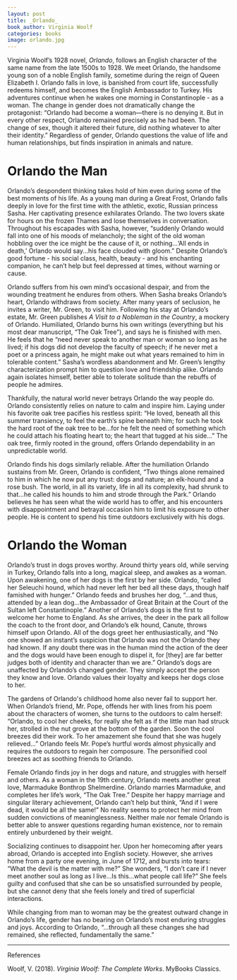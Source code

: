 ```yaml
---
layout: post
title: _Orlando_
book_author: Virginia Woolf
categories: books
image: orlando.jpg
---
```


Virginia Woolf’s 1928 novel, _Orlando_, follows an English character of the same
name from the late 1500s to 1928. We meet Orlando, the handsome young son of a
noble English family, sometime during the reign of Queen Elizabeth I. Orlando
falls in love, is banished from court life, successfully redeems himself, and
becomes the English Ambassador to Turkey. His adventures continue when he wakes one morning in Constantinople - as a woman. The change in gender does not
dramatically change the protagonist: “Orlando had become a woman—there is no
denying it. But in every other respect, Orlando remained precisely as he had
been. The change of sex, though it altered their future, did nothing whatever to
alter their identity.” Regardless of gender, Orlando questions the value of life
and human relationships, but finds inspiration in animals and nature.

# Orlando the Man

Orlando’s despondent thinking takes hold of him even during some of the best
moments of his life. As a young man during a Great Frost, Orlando falls deeply
in love for the first time with the athletic, exotic, Russian princess Sasha.
Her captivating presence exhilarates Orlando. The two lovers skate for hours on
the frozen Thames and lose themselves in conversation. Throughout his escapades
with Sasha, however, “suddenly Orlando would fall into one of his moods of
melancholy; the sight of the old woman hobbling over the ice might be the cause
of it, or nothing...‘All ends in death,’ Orlando would say...his face clouded
with gloom.” Despite Orlando’s good fortune - his social class, health, beauty -
and his enchanting companion, he can’t help but feel depressed at times, without
warning or cause.

Orlando suffers from his own mind’s occasional despair, and from the
wounding treatment he endures from others. When Sasha breaks Orlando’s heart,
Orlando withdraws from society. After many years of seclusion, he invites a
writer, Mr. Green, to visit him. Following his stay at Orlando’s estate,
Mr. Green publishes _A Visit to a Nobleman in the Country_, a mockery of
Orlando. Humiliated, Orlando burns his own writings (everything but his most
dear manuscript, “The Oak Tree”), and says he is finished with men. He feels
that he “need never speak to another man or woman so long as he lived; if his
dogs did not develop the faculty of speech; if he never met a poet or a princess
again, he might make out what years remained to him in tolerable content.”
Sasha’s wordless abandonment and Mr. Green’s lengthy characterization prompt him
to question love and friendship alike. Orlando again isolates himself, better
able to tolerate solitude than the rebuffs of people he admires.

Thankfully, the natural world never betrays Orlando the way people do. Orlando
consistently relies on nature to calm and inspire him. Laying under his favorite
oak tree pacifies his restless spirit: “He loved, beneath all this summer
transiency, to feel the earth’s spine beneath him; for such he took the hard
root of the oak tree to be...for he felt the need of something which he could
attach his floating heart to; the heart that tugged at his side…” The oak tree,
firmly rooted in the ground, offers Orlando dependability in an unpredictable
world.

Orlando finds his dogs similarly reliable. After the humiliation Orlando
sustains from Mr. Green, Orlando is confident, “Two things alone remained to him
in which he now put any trust: dogs and nature; an elk-hound and a rose bush.
The world, in all its variety, life in all its complexity, had shrunk to
that...he called his hounds to him and strode through the Park.” Orlando
believes he has seen what the wide world has to offer, and his encounters with
disappointment and betrayal occasion him to limit his exposure to other people.
He is content to spend his time outdoors exclusively with his dogs.

# Orlando the Woman

Orlando’s trust in dogs proves worthy. Around thirty years old, while serving in
Turkey, Orlando falls into a long, magical sleep, and awakes as a woman. Upon
awakening, one of her dogs is the first by her side. Orlando, “called her
Seleuchi hound, which had never left her bed all these days, though half
famished with hunger.” Orlando feeds and brushes her dog, “...and thus, attended
by a lean dog...the Ambassador of Great Britain at the Court of the Sultan left
Constantinople.” Another of Orlando’s dogs is the first to welcome her home to
England. As she arrives, the deer in the park all follow the coach to the front
door, and Orlando’s elk hound, Canute, throws himself upon Orlando. All of the
dogs greet her enthusiastically, and “No one showed an instant’s suspicion that
Orlando was not the Orlando they had known. If any doubt there was in the human
mind the action of the deer and the dogs would have been enough to dispel it,
for [they] are far better judges both of identity and character than we are.”
Orlando’s dogs are unaffected by Orlando’s changed gender. They simply accept
the person they know and love. Orlando values their loyalty and keeps
her dogs close to her.

The gardens of Orlando's childhood home also never fail to support her. When Orlando’s
friend, Mr. Pope, offends her with lines from his poem about the characters of
women, she turns to the outdoors to calm herself: “Orlando, to cool her cheeks,
for really she felt as if the little man had struck her, strolled in the nut
grove at the bottom of the garden. Soon the cool breezes did their work. To her
amazement she found that she was hugely relieved...” Orlando feels Mr. Pope’s
hurtful words almost physically and requires the outdoors to regain her composure. The
personified cool breezes act as soothing friends to Orlando.

Female Orlando finds joy in her dogs and nature, and struggles with herself and others. As a woman in the 19th century,
Orlando meets another great love, Marmaduke Bonthrop Shelmerdine. Orlando
marries Marmaduke, and completes her life’s work, “The Oak Tree.” Despite her
happy marriage and singular literary achievement, Orlando can’t help but think,
“And if I were dead, it would be all the same!” No reality seems to protect her
mind from sudden convictions of meaninglessness. Neither male nor female Orlando
is better able to answer questions regarding human existence, nor to remain
entirely unburdened by their weight.

Socializing continues to disappoint her. Upon her homecoming after years
abroad, Orlando is accepted into English society. However, she arrives home from
a party one evening, in June of 1712, and bursts into tears: “What the devil is
the matter with me?” She wonders, “I don’t care if I never meet another soul as
long as I live...Is this...what people call life?” She feels guilty and confused
that she can be so unsatisfied surrounded by people, but she cannot deny that
she feels lonely and tired of superficial interactions.

While changing from man to woman may be the greatest outward change in Orlando’s
life, gender has no bearing on Orlando’s most enduring struggles and joys.
According to Orlando, “...through all these changes she had remained, she
reflected, fundamentally the same.”

---
References

Woolf, V. (2018). _Virginia Woolf: The Complete Works_. MyBooks Classics.
